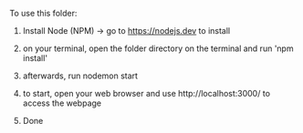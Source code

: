 To use this folder:
1. Install Node (NPM) 
-> go to https://nodejs.dev to install

2. on your terminal, open the folder directory on the terminal and run 'npm install'

3. afterwards, run nodemon start

4. to start, open your web browser and use http://localhost:3000/ to access the webpage

5. Done